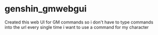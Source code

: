 # genshin_gmwebgui

Created this web UI for GM commands so i don't have to type commands into the url every single time i want to use a command for my character
